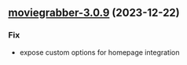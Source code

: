 

## [moviegrabber-3.0.9](https://github.com/truecharts/charts/compare/moviegrabber-3.0.8...moviegrabber-3.0.9) (2023-12-22)

### Fix

- expose custom options for homepage integration
  
  